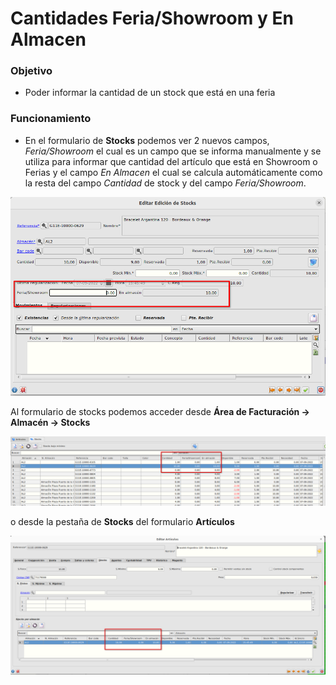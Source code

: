# Cantidades Feria/Showroom y En Almacen

### Objetivo

* Poder informar la cantidad de un stock que está en una feria

### Funcionamiento
* En el formulario de **Stocks** podemos ver 2 nuevos campos, *Feria/Showroom* el cual es un campo que se informa manualmente y se utiliza para informar que cantidad del artículo que está en Showroom o Ferias y el campo *En Almacen* el cual se calcula automáticamente como la resta del campo *Cantidad* de stock y del campo *Feria/Showroom*.

![Stocks](./img/form_stocks_guanabana.png)


 Al formulario de stocks podemos acceder desde **Área de Facturación -> Almacén -> Stocks** 

 ![Master artículos](./img/form_masterstocks_guanabana.png)

o desde la pestaña de **Stocks** del formulario **Artículos** 

![Artículos](./img/form_articulos_guanabana.png)


